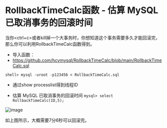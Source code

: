 # RollbackTimeCalc函数 - 估算 MySQL 已取消事务的回滚时间

当你<ctrl+c>或者kill掉一个大事务时，你想知道这个事务需要多久才能回滚完，那么你可以利用RollbackTimeCalc函数得到。

- 导入函数：
- https://github.com/hcymysql/RollbackTimeCalc/blob/main/RollbackTimeCalc.sql

```shell> mysql -uroot -p123456 < RollbackTimeCalc.sql```

- 通过show processlist得到线程ID
  
- 估算 MySQL 已取消事务的回滚时间
```mysql> select RollbackTimeCalc(ID,5);```

![image](https://github.com/hcymysql/RollbackTimeCalc/assets/19261879/d2c1f59f-a03c-48f1-81fe-2343943c3334)

如上图所示，大概需要7分6秒可以回滚完。
